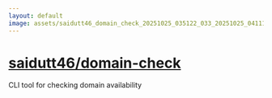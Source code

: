 ```yaml
---
layout: default
image: assets/saidutt46_domain_check_20251025_035122_033_20251025_041116_0a513f--20251025T061126439--cropped.png
---
```


# [saidutt46/domain-check](https://github.com/saidutt46/domain-check/)

CLI tool for checking domain availability
